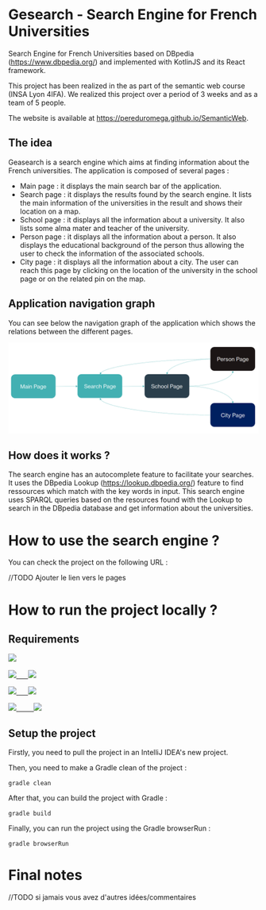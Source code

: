 # Gesearch - Search Engine for French Universities

Search Engine for French Universities based on DBpedia (https://www.dbpedia.org/) and implemented with KotlinJS and its React framework.

This project has been realized in the as part of the semantic web course (INSA Lyon 4IFA). We realized this project over a period of 3 weeks and as a team of 5 people.

The website is available at https://pereduromega.github.io/SemanticWeb.

## The idea

Geasearch is a search engine which aims at finding information about the French universities.
The application is composed of several pages : 
- Main page : it displays the main search bar of the application.
- Search page : it displays the results found by the search engine. It lists the main information of the universities in the result and shows their location on a map. 
- School page : it displays all the information about a university. It also lists some alma mater and teacher of the university. 
- Person page : it displays all the information about a person. It also displays the educational background of the person thus allowing the user to check the information of the associated schools. 
- City page : it displays all the information about a city. The user can reach this page by clicking on the location of the university in the school page or on the related pin on the map.
## Application navigation graph

You can see below the navigation graph of the application which shows the relations between the different pages.

![Geasearch Navigation Graph](./img/gesearch-navigation-graph.png)

## How does it works ?

The search engine has an autocomplete feature to facilitate your searches. 
It uses the DBpedia Lookup (https://lookup.dbpedia.org/) feature to find ressources which match with the key words in input.
This search engine uses SPARQL queries based on the resources found with the Lookup to search in the DBpedia database and get information about the universities.


# How to use the search engine ?

You can check the project on the following URL : 

//TODO Ajouter le lien vers le pages

# How to run the project locally ?

## Requirements
<a href="https://www.jetbrains.com/fr-fr/idea/"><img src="https://img.shields.io/badge/IntelliJIDEA-000000.svg?style=for-the-badge&logo=intellij-idea&logoColor=white"/></a>

<a href="https://kotlinlang.org/"><img src="https://img.shields.io/badge/kotlin-%230095D5.svg?style=for-the-badge&logo=kotlin&logoColor=white"/>
&nbsp;&nbsp;&nbsp;&nbsp;
<img src="https://img.shields.io/badge/Version%20-TODO VERSION-blue.svg"/></a>

<a href="https://gradle.org/"><img src="https://img.shields.io/badge/Gradle-02303A.svg?style=for-the-badge&logo=Gradle&logoColor=white"/>
&nbsp;&nbsp;&nbsp;&nbsp;
<img src="https://img.shields.io/badge/Version%20-TODO VERSION-02303A.svg"/></a>

<a href="https://en.reactjs.org/"><img src="https://img.shields.io/badge/react-%2320232a.svg?style=for-the-badge&logo=react&logoColor=%2361DAFB"/>
&nbsp;&nbsp;&nbsp;&nbsp;&nbsp;&nbsp;&nbsp;
<img src="https://img.shields.io/badge/Version%20-TODO VERSION-20232A.svg"/></a>

## Setup the project

Firstly, you need to pull the project in an IntelliJ IDEA's new project. <br/> 

Then, you need to make a Gradle clean of the project : 
```
gradle clean
```
After that, you can build the project with Gradle : 
```
gradle build
```
Finally, you can run the project using the Gradle browserRun : 
```
gradle browserRun
```


# Final notes
//TODO si jamais vous avez d'autres idées/commentaires

